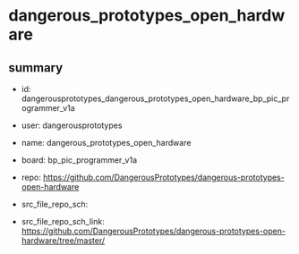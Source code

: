 # dangerous_prototypes_open_hardware
 
## summary 
* id: dangerousprototypes_dangerous_prototypes_open_hardware_bp_pic_programmer_v1a
* user: dangerousprototypes
* name: dangerous_prototypes_open_hardware
* board: bp_pic_programmer_v1a
* repo: https://github.com/DangerousPrototypes/dangerous-prototypes-open-hardware



* src_file_repo_sch: 
* src_file_repo_sch_link: https://github.com/DangerousPrototypes/dangerous-prototypes-open-hardware/tree/master/






